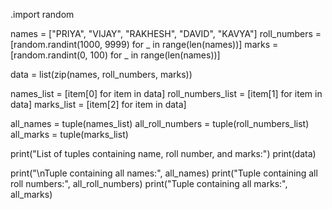 .import random


names = ["PRIYA", "VIJAY", "RAKHESH", "DAVID", "KAVYA"]
roll_numbers = [random.randint(1000, 9999) for _ in range(len(names))]
marks = [random.randint(0, 100) for _ in range(len(names))]


data = list(zip(names, roll_numbers, marks))


names_list = [item[0] for item in data]
roll_numbers_list = [item[1] for item in data]
marks_list = [item[2] for item in data]


all_names = tuple(names_list)
all_roll_numbers = tuple(roll_numbers_list)
all_marks = tuple(marks_list)


print("List of tuples containing name, roll number, and marks:")
print(data)

print("\nTuple containing all names:", all_names)
print("Tuple containing all roll numbers:", all_roll_numbers)
print("Tuple containing all marks:", all_marks)
